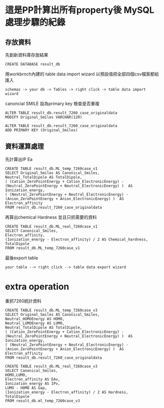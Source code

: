# 這是PP計算出所有property後 MySQL處理步驟的紀錄

## 存放資料
先創新資料庫存放結果
```
CREATE DATABASE result_db
```

用workbrnch內建的 table data import wizard 以預設值把全部四個csv檔案都給匯入

```
schemas -> your db -> Tables -> right click -> table data import wizard
```

canoncial SMILE 設為primary key 檢查是否重複
```
ALTER TABLE result_db.result_7260_case_originaldata
MODIFY Original_Smiles VARCHAR(120)
```

```
ALTER TABLE result_db.result_7260_case_originaldata
ADD PRIMARY KEY (Original_Smiles)
```

## 資料運算處理

先計算出IP Ea
```
CREATE TABLE result_db.ML_temp_7260case_v1
SELECT Original_Smiles AS Canonical_Smiles, 
Neutral_TotalDipole AS TotalDipole,
( (Cation_ZeroPointEnergy + Cation_ElectronicEnergy) - (Neutral_ZeroPointEnergy + Neutral_ElectronicEnergy) )  AS Ionization_energy, 
( (Neutral_ZeroPointEnergy + Neutral_ElectronicEnergy) - (Anion_ZeroPointEnergy + Anion_ElectronicEnergy) )  AS Electron_affinity
FROM result_db.result_7260_case_originaldata
```



再算出chemical Hardness 並且只抓需要的資料
```
CREATE TABLE result_db.ML_real_7260case_v1
SELECT Canonical_Smiles,
Electron_affinity,
(Ionization_energy - Electron_affinity) / 2 AS Chemical_hardness,
TotalDipole
FROM result_db.ML_temp_7260case_v1
```
最後export table
```
your table --> right click --> table data export wizard
```


# extra operation

重抓7260統計資料
```
CREATE TABLE result_db.ML_temp_7260case_v3
SELECT Original_Smiles AS Canonical_Smiles,
Neutral_HOMOEnergy AS HOMO,
Neutral_LUMOEnergy AS LUMO,
Neutral_TotalDipole AS TotalDipole,
( (Cation_ZeroPointEnergy + Cation_ElectronicEnergy) - (Neutral_ZeroPointEnergy + Neutral_ElectronicEnergy) )  AS Ionization_energy, 
( (Neutral_ZeroPointEnergy + Neutral_ElectronicEnergy) - (Anion_ZeroPointEnergy + Anion_ElectronicEnergy) )  AS Electron_affinity
FROM result_db.result_7260_case_originaldata
```

```
CREATE TABLE result_db.ML_real_7260case_v3
SELECT Canonical_Smiles,
HOMO,LUMO,
Electron_affinity AS EAv,
Ionization_energy AS IPv,
LUMO - HOMO AS Gap,
(Ionization_energy - Electron_affinity) / 2 AS Hardness,
TotalDipole
FROM result_db.ml_temp_7260case_v3
```







